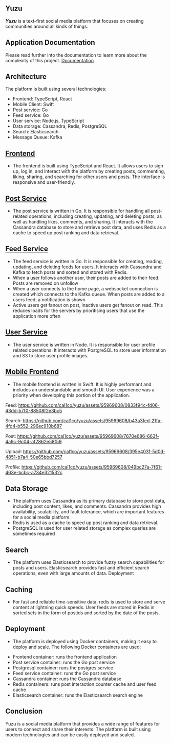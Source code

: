 ## Yuzu

***Yuzu*** is a text-first social media platform that focuses on creating communities around all kinds of things.  

## Application Documentation
Please read further into the documentation to learn more about the complexity of this project. 
[Documentation](https://agrumi.gitbook.io/yuzu/)

## Architecture

The platform is built using several technologies:

* Frontend: TypeScript, React
* Mobile Client: Swift
* Post service: Go
* Feed service: Go
* User service: Node.js, TypeScript
* Data storage: Cassandra, Redis, PostgreSQL
* Search: Elasticsearch
* Message Queue: Kafka

## [Frontend](https://github.com/cal1co/yuzu)

- The frontend is built using TypeScript and React. It allows users to sign up, log in, and interact with the platform by creating posts, commenting, liking, sharing, and searching for other users and posts. The interface is responsive and user-friendly.

## [Post Service](https://github.com/cal1co/yuzu-posthandler)

- The post service is written in Go. It is responsible for handling all post-related operations, including creating, updating, and deleting posts, as well as handling likes, comments, and sharing. It interacts with the Cassandra database to store and retrieve post data, and uses Redis as a cache to speed up post ranking and data retrieval.

## [Feed Service](https://github.com/cal1co/yuzu-feed)

- The feed service is written in Go. It is responsible for creating, reading, updating, and deleting feeds for users. It interacts with Cassandra and Kafka to fetch posts and sorted and stored with Redis. 
- When a user follows another user, their posts are added to their feed. Posts are removed on unfollow
- When a user connects to the home page, a websocket connection is created which connects to the Kafka queue. When posts are added to a users feed, a notification is shown
- Active users get fanout on post, inactive users get fanout on read. This reduces loads for the servers by prioritising users that use the application more often 

## [User Service](https://github.com/cal1co/yuzu-login)

- The user service is written in Node. It is responsible for user profile related operations. It interacts with PostgreSQL to store user information and S3 to store user profile images.


## [Mobile Frontend](https://github.com/cal1co/yuzu-mobile)
- The mobile frontend is written in Swift. It is highly performant and includes an understandable and smooth UI. User experience was a priority when developing this portion of the application. 

Feed:
https://github.com/cal1co/yuzu/assets/95969608/0833f94c-fd06-43dd-b7f0-88508f2e3bc5

Search:
https://github.com/cal1co/yuzu/assets/95969608/b43a3fed-21fa-4fd4-b552-296ec910b687

Post:
https://github.com/cal1co/yuzu/assets/95969608/7670e686-663f-4a9c-9c04-af2862e58f59

Upload:
https://github.com/cal1co/yuzu/assets/95969608/395e403f-5d0d-4851-b7a4-50e65bbd7257

Profile:
https://github.com/cal1co/yuzu/assets/95969608/049bc27a-7f61-463e-bcbc-a734e321532c


## Data Storage

- The platform uses Cassandra as its primary database to store post data, including post content, likes, and comments. Cassandra provides high availability, scalability, and fault tolerance, which are important features for a social media platform. 
- Redis is used as a cache to speed up post ranking and data retrieval.
- PostgreSQL is used for user related storage as complex queries are sometimes required 

## Search

- The platform uses Elasticsearch to provide fuzzy search capabilities for posts and users. Elasticsearch provides fast and efficient search operations, even with large amounts of data.
Deployment

## Caching
- For fast and reliable time-sensitive data, redis is used to store and serve content at lightning quick speeds. User feeds are stored in Redis in sorted sets in the form of postids and sorted by the date of the posts.

## Deployment

- The platform is deployed using Docker containers, making it easy to deploy and scale. The following Docker containers are used:

* Frontend container: runs the frontend application
* Post service container: runs the Go post service
* Postgresql container: runs the postgres service 
* Feed service container: runs the Go post service
* Cassandra container: runs the Cassandra database
* Redis containers: runs post interaction counter cache and user feed cache
* Elasticsearch container: runs the Elasticsearch search engine

## Conclusion

Yuzu is a social media platform that provides a wide range of features for users to connect and share their interests. The platform is built using modern technologies and can be easily deployed and scaled.
